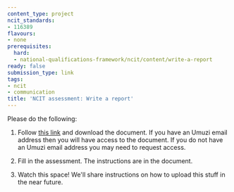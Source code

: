 ```yaml
---
content_type: project
ncit_standards:
- 116389
flavours:
- none
prerequisites:
  hard:
  - national-qualifications-framework/ncit/content/write-a-report
ready: false
submission_type: link 
tags:
- ncit
- communication
title: 'NCIT assessment: Write a report'
---
```


Please do the following:

1. Follow [this link](https://drive.google.com/file/d/16P54a1vmzW_4diGe2dzMSvDFoEJDpWwq/view?usp=sharing) and download the document. If you have an Umuzi email address then you will have access to the document. If you do not have an Umuzi email address you may need to request access.

2. Fill in the assessment. The instructions are in the document. 
   
3. Watch this space! We'll share instructions on how to upload this stuff in the near future.